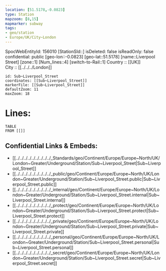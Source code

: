 ```yaml
---
location: [51.5178,-0.0823] 
type: Station 
mapzoom: [8,15] 
mapmarker: subway 
tags:
- geo/station
- Europe/UK/City~London
---
```

SpocWebEntityId: 156010
[StationSId::] 
isDeleted: false
isReadOnly: false
confidential: public
[geo-lon::-0.0823] 
[geo-lat::51.5178] 
[name::Liverpool Street] 
[zone::1] 
[Num_lines::4] 
[switch-to-Rail::1] 
Country :: [[UK]]  
City :: [[../../../London]]  


```leaflet
id: Sub~Liverpool_Street
coordinates: [[Sub~Liverpool_Street]] 
markerFile: [[Sub~Liverpool_Street]] 
defaultZoom: 11 
maxZoom: 18
```


# Lines: 
```dataview
TABLE 
FROM [[]] 
```

## Confidential Links & Embeds: 
- [[../../../../../../../../../_Standards/geo/Continent/Europe/Europe~North/UK/London~Greater/Underground/Station/Sub~Liverpool_Street|Sub~Liverpool_Street]] 
- [[../../../../../../../../../_public/geo/Continent/Europe/Europe~North/UK/London~Greater/Underground/Station/Sub~Liverpool_Street.public|Sub~Liverpool_Street.public]] 
- [[../../../../../../../../../_internal/geo/Continent/Europe/Europe~North/UK/London~Greater/Underground/Station/Sub~Liverpool_Street.internal|Sub~Liverpool_Street.internal]] 
- [[../../../../../../../../../_protect/geo/Continent/Europe/Europe~North/UK/London~Greater/Underground/Station/Sub~Liverpool_Street.protect|Sub~Liverpool_Street.protect]] 
- [[../../../../../../../../../_private/geo/Continent/Europe/Europe~North/UK/London~Greater/Underground/Station/Sub~Liverpool_Street.private|Sub~Liverpool_Street.private]] 
- [[../../../../../../../../../_personal/geo/Continent/Europe/Europe~North/UK/London~Greater/Underground/Station/Sub~Liverpool_Street.personal|Sub~Liverpool_Street.personal]] 
- [[../../../../../../../../../_secret/geo/Continent/Europe/Europe~North/UK/London~Greater/Underground/Station/Sub~Liverpool_Street.secret|Sub~Liverpool_Street.secret]] 
